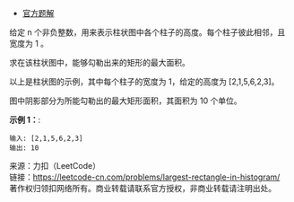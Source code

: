 * [官方题解](https://leetcode-cn.com/problems/largest-rectangle-in-histogram/solution/zhao-liang-bian-di-yi-ge-xiao-yu-ta-de-zhi-by-powc/)

给定 n 个非负整数，用来表示柱状图中各个柱子的高度。每个柱子彼此相邻，且宽度为 1 。

求在该柱状图中，能够勾勒出来的矩形的最大面积。

以上是柱状图的示例，其中每个柱子的宽度为 1，给定的高度为 [2,1,5,6,2,3]。

图中阴影部分为所能勾勒出的最大矩形面积，其面积为 10 个单位。

**示例 1：**:<br>
```
输入: [2,1,5,6,2,3]
输出: 10
```

来源：力扣（LeetCode）<br>
链接：https://leetcode-cn.com/problems/largest-rectangle-in-histogram/<br>
著作权归领扣网络所有。商业转载请联系官方授权，非商业转载请注明出处。<br>